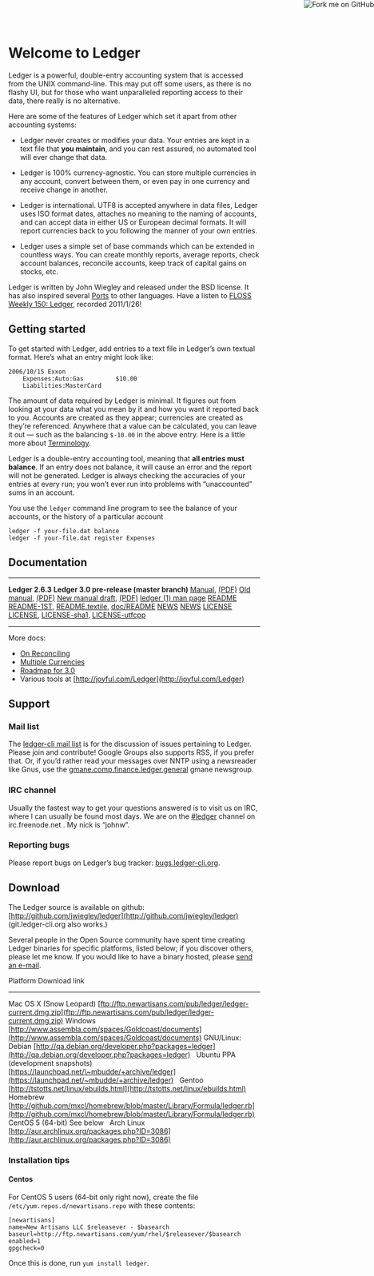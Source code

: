 <a href="http://github.com/jwiegley/ledger">
<img style="position: absolute; top: 0; right: 0; border: 0;" src="https://assets2.github.com/img/71eeaab9d563c2b3c590319b398dd35683265e85?repo=&url=http%3A%2F%2Fs3.amazonaws.com%2Fgithub%2Fribbons%2Fforkme_right_gray_6d6d6d.png&path=" alt="Fork me on GitHub" />
</a>

# Welcome to Ledger

Ledger is a powerful, double-entry accounting system that is accessed
from the UNIX command-line. This may put off some users, as there is no
flashy UI, but for those who want unparalleled reporting access to their
data, there really is no alternative.

Here are some of the features of Ledger which set it apart from other
accounting systems:

-   Ledger never creates or modifies your data. Your entries are kept in
    a text file that **you maintain**, and you can rest assured, no
    automated tool will ever change that data.

-   Ledger is 100% currency-agnostic. You can store multiple currencies
    in any account, convert between them, or even pay in one currency
    and receive change in another.

-   Ledger is international. UTF8 is accepted anywhere in data files,
    Ledger uses ISO format dates, attaches no meaning to the naming of
    accounts, and can accept data in either US or European decimal
    formats. It will report currencies back to you following the manner
    of your own entries.

-   Ledger uses a simple set of base commands which can be extended in
    countless ways. You can create monthly reports, average reports,
    check account balances, reconcile accounts, keep track of capital
    gains on stocks, etc.

Ledger is written by John Wiegley and released under the BSD license. It
has also inspired several [Ports](Ports.html) to other languages.
Have a listen to [FLOSS Weekly 150: Ledger](http://twit.tv/floss150), recorded 2011/1/26!

## Getting started

To get started with Ledger, add entries to a text file in Ledger’s own
textual format. Here’s what an entry might look like:

    2006/10/15 Exxon
        Expenses:Auto:Gas         $10.00
        Liabilities:MasterCard

The amount of data required by Ledger is minimal. It figures out from
looking at your data what you mean by it and how you want it reported
back to you. Accounts are created as they appear; currencies are created
as they’re referenced. Anywhere that a value can be calculated, you can
leave it out — such as the balancing `$-10.00` in the above entry.
Here is a little more about [Terminology](Terminology.html).

Ledger is a double-entry accounting tool, meaning that **all entries
must balance**. If an entry does not balance, it will cause an error and
the report will not be generated. Ledger is always checking the
accuracies of your entries at every run; you won’t ever run into
problems with “unaccounted” sums in an account.

You use the `ledger` command line program to see the balance of your
accounts, or the history of a particular account

    ledger -f your-file.dat balance
    ledger -f your-file.dat register Expenses


## Documentation

  ---------------------------------------------------- ----------------------------------------------------------------
  **Ledger 2.6.3**                                     **Ledger 3.0 pre-release (master branch)**
  [Manual](2.6/ledger.html), [(PDF)](2.6/ledger.pdf)   [Old manual](3.0/doc/ledger.html), [(PDF)](3.0/doc/ledger.pdf)
                                                       [New manual draft](3.0/doc/ledger3.html), [(PDF)](3.0/doc/ledger3.pdf)
                                                       [ledger (1) man page](3.0/doc/ledger.1.html)
  [README](2.6/README)                                 [README-1ST](3.0/README-1ST), [README.textile](3.0/README.textile), [doc/README](3.0/doc/README)
  [NEWS](2.6/NEWS)                                     [NEWS](3.0/doc/NEWS)
  [LICENSE](2.6/LICENSE)                               [LICENSE](3.0/doc/LICENSE), [LICENSE-sha1](3.0/doc/LICENSE-sha1), [LICENSE-utfcpp](3.0/doc/LICENSE-utfcpp)
  ---------------------------------------------------- ----------------------------------------------------------------

More docs:

- [On Reconciling](On-reconciling.html)
- [Multiple Currencies](Multiple-currencies.html)
- [Roadmap for 3.0](Roadmap-for-3.0.html)
- Various tools at [http://joyful.com/Ledger](http://joyful.com/Ledger)

## Support

### Mail list

The [ledger-cli mail list](http://groups.google.com/group/ledger-cli) is
for the discussion of issues pertaining to Ledger. Please join and
contribute!  Google Groups also supports RSS, if you prefer that.  Or, if
you’d rather read your messages over NNTP using a newsreader like Gnus,
use the
[gmane.comp.finance.ledger.general](http://dir.gmane.org/gmane.comp.finance.ledger.general)
gmane newsgroup.

### IRC channel

Usually the fastest way to get your questions answered is to visit us on
IRC, where I can usually be found most days. We are on the
[\#ledger](irc://irc.freenode.net/ledger) channel on irc.freenode.net . My
nick is “johnw”.

### Reporting bugs

Please report bugs on Ledger’s bug tracker: 
[bugs.ledger-cli.org](http://bugs.ledger-cli.org).

## Download

The Ledger source is available on github:
[http://github.com/jwiegley/ledger](http://github.com/jwiegley/ledger) (git.ledger-cli.org also works.)

Several people in the Open Source community have spent time creating
Ledger binaries for specific platforms, listed below; if you discover
others, please let me know. If you would like to have a binary hosted,
please [send an e-mail](mailto:jwiegley@gmail.com).

  Platform                                   Download link
  ------------------------------------------ -------------------------------------------------------------------------------------------------------------------------------------------------------------------------------------------------------------------------
  Mac OS X (Snow Leopard)                    [ftp://ftp.newartisans.com/pub/ledger/ledger-current.dmg.zip](ftp://ftp.newartisans.com/pub/ledger/ledger-current.dmg.zip)
  Windows                                    [http://www.assembla.com/spaces/Goldcoast/documents](http://www.assembla.com/spaces/Goldcoast/documents)
  GNU/Linux:
  &nbsp; Debian                              [http://qa.debian.org/developer.php?packages=ledger](http://qa.debian.org/developer.php?packages=ledger)
  &nbsp; Ubuntu PPA  (development snapshots) [https://launchpad.net/\~mbudde/+archive/ledger](https://launchpad.net/~mbudde/+archive/ledger)
  &nbsp; Gentoo                              [http://tstotts.net/linux/ebuilds.html](http://tstotts.net/linux/ebuilds.html)
  &nbsp; Homebrew                            [http://github.com/mxcl/homebrew/blob/master/Library/Formula/ledger.rb](http://github.com/mxcl/homebrew/blob/master/Library/Formula/ledger.rb)
  &nbsp; CentOS 5 (64-bit)                   See below
  &nbsp; Arch Linux                          [http://aur.archlinux.org/packages.php?ID=3086](http://aur.archlinux.org/packages.php?ID=3086)


### Installation tips

#### Centos

For CentOS 5 users (64-bit only right now), create the file
`/etc/yum.repos.d/newartisans.repo` with these contents:

    [newartisans]
    name=New Artisans LLC $releasever - $basearch
    baseurl=http://ftp.newartisans.com/yum/rhel/$releasever/$basearch
    enabled=1
    gpgcheck=0

Once this is done, run `yum install ledger`.
